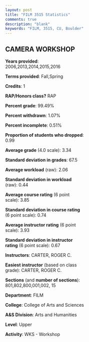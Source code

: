 ```yaml
---
layout: post
title: "FILM 3515 Statistics"
comments: true
description: "blank"
keywords: "FILM, 3515, CU, Boulder"
--- 
```

<head>
<script src="https://ajax.googleapis.com/ajax/libs/jquery/2.1.3/jquery.min.js"></script>
<script src="https://dl.dropboxusercontent.com/s/pc42nxpaw1ea4o9/highcharts.js?dl=0"></script>
<!-- <script src="../assets/js/highcharts.js"></script> -->
<style type="text/css">@font-face {
	font-family: "Bebas Neue";
	src: url(https://www.filehosting.org/file/details/544349/BebasNeue%20Regular.otf) format("opentype");
	}
	h1.Bebas { 
		font-family: "Bebas Neue", Verdana, Tahoma;
	}
</style>
</head>
<body>
	<div id="container" style="float: right; width: 45%; height: 88%; margin-left: 2.5%; margin-right: 2.5%;"></div>
	<script language="JavaScript">
		$(document).ready(function() {
		var chart = {type: 'column'};
		var title = {text: 'Grade Distribution'};
		var xAxis = {categories: ['A','B','C','D','F'],crosshair: true};
		var yAxis = {min: 0,title: {text: 'Percentage'}};
		var tooltip = {headerFormat: '<center><b><span style="font-size:20px">{point.key}</span></b></center>',
		               pointFormat: '<td style="padding:0"><b>{point.y:.1f}%</b></td>',
		               footerFormat: '</table>',shared: true,useHTML: true};
		var plotOptions = {column: {pointPadding: 0.0,borderWidth: 0}};  
		var credits = {enabled: false};var series= [{name: 'Percent',data: [65.5,13.5,18.5,2.5,0.0,]}];
		var json = {};
		json.chart = chart;
		json.title = title;
		json.tooltip = tooltip;
		json.xAxis = xAxis;
		json.yAxis = yAxis;  
		json.series = series;
		json.plotOptions = plotOptions;  
		json.credits = credits;
		$('#container').highcharts(json);
	});
	</script>
</body>
			   
## CAMERA WORKSHOP

**Years provided**: 2006,2013,2014,2015,2016

**Terms provided**: Fall,Spring

**Credits**: 1

**RAP/Honors class?** RAP

**Percent grade**: 99.49%

**Percent withdrawn**: 1.07%

**Percent incomplete**: 0.51%

**Proportion of students who dropped**: 0.99

**Average grade** (4.0 scale): 3.34

**Standard deviation in grades**: 67.5

**Average workload** (raw): 2.06

**Standard deviation in workload** (raw): 0.44

**Average course rating** (6 point scale): 3.85

**Standard deviation in course rating** (6 point scale): 0.74

**Average instructor rating** (6 point scale): 3.93

**Standard deviation in instructor rating** (6 point scale): 0.67

**Instructors**: CARTER, ROGER C.

**Easiest instructor** (based on class grade): CARTER, ROGER C.

**Sections** (and **number of sections**): 801,802,800,001,002, 15

**Department**: FILM

**College**: College of Arts and Sciences

**A&S Division**: Arts and Humanities

**Level**: Upper

**Activity**: WKS - Workshop